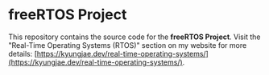 # freeRTOS Project

This repository contains the source code for the **freeRTOS Project**. Visit the "Real-Time Operating Systems (RTOS)" section on my website for more details: [https://kyungjae.dev/real-time-operating-systems/](https://kyungjae.dev/real-time-operating-systems/).
